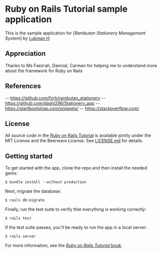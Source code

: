 # Ruby on Rails Tutorial sample application

This is the sample application for
[*Rambutan Stationery Management System*]
by [Lukman H](https://github.com/arlharis).

## Appreciation

Thanks to Ms Faezrah, Dannial, Carmen for helping me to understand more about the framework for Ruby on Rails

## References

-- https://github.com/fzrh/rambutan_stationery
-- https://github.com/dashi296/Stationery_app
-- https://startbootstrap.com/snippets/
-- https://stackoverflow.com/

## License

All source code in the [Ruby on Rails Tutorial](https://www.railstutorial.org/)
is available jointly under the MIT License and the Beerware License. See
[LICENSE.md](LICENSE.md) for details.

## Getting started

To get started with the app, clone the repo and then install the needed gems:

```
$ bundle install --without production
```

Next, migrate the database:

```
$ rails db:migrate
```

Finally, run the test suite to verify that everything is working correctly:

```
$ rails test
```

If the test suite passes, you'll be ready to run the app in a local server:

```
$ rails server
```

For more information, see the
[*Ruby on Rails Tutorial* book](https://www.railstutorial.org/book).